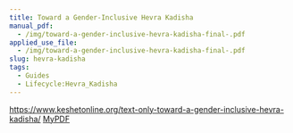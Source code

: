 ```yaml
---
title: Toward a Gender-Inclusive Hevra Kadisha
manual_pdf:
  - /img/toward-a-gender-inclusive-hevra-kadisha-final-.pdf
applied_use_file:
  - /img/toward-a-gender-inclusive-hevra-kadisha-final-.pdf
slug: hevra-kadisha
tags:
  - Guides
  - Lifecycle:Hevra_Kadisha
---
```

https://www.keshetonline.org/text-only-toward-a-gender-inclusive-hevra-kadisha/
[MyPDF](/img/conversion-certificate-nonbinary-convert-they-mibet-nhp-.pdf)
